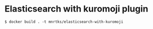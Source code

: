 # Elasticsearch with kuromoji plugin

```
$ docker build . -t mnrtks/elasticsearch-with-kuromoji
```
